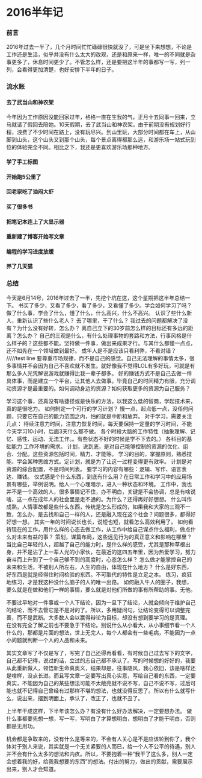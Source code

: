 # 2016半年记

### 前言
2016年过去一半了，几个月时间忙忙碌碌很快就没了，可是坐下来想想，不论是工作还是生活，似乎并没有什么太大的改观，还是和原来一样，唯一的不同就是杂事更多了，休息时间更少了。不管怎么样，还是要把这半年的事都写一写，列一列，会看得更加清楚，也好安排下半年的日子。

### 流水账

#### 去了武当山和神农架
今年因为工作原因没能回家过年，格格一直在生我的气，正月十五同事一回来，立马就请了假回去陪她。10天假期，去了武当山和神农架。由于前期没有规划好行程，浪费了不少时间在路上，没有玩尽兴。到山里玩，大部分时间都在车上，从山脚到山头，这个山头又到那个山头，每个景点离得都那么远，和游乐场一站式玩到位的体验完全不同。相比之下，我还是更喜欢游乐场那种地方。
#### 学了手工标图
#### 开始跑5公里了
#### 回老家吃了油闷大虾
#### 买了很多书
#### 把笔记本连上了大显示器
#### 重新建了博客开始写文章
#### 编程的学习进度放缓
#### 养了几天猫

### 总结


今天是6月14号，2016年过去了一半，先挖个坑在这，这个星期把这半年总结一下。
书买了多少，又看了多少，看了多少，又看懂了多少。学会如何学习了吗？
做了什么事，学会了什么，懂了什么，什么高兴，什么不高兴。
认识了些什么新人，重新认识了些什么老人？
去了哪里，干了什么？
我过去的问题都解决了没有？为什么没有好转，怎么办？
离自己立下的30岁前怎么样的目标还有多远的距离？怎么办？
自己的三观是什么，有什么处理事物的套路和方法，行事风格是什么样子的？这些都不能。坚持做一件事，做出来成果才行。与其什么都懂一点点，还不如先在一个领域做到最好。
成年人是不是应该只看利弊，不看对错？
/////test line
要尊重市场规律，而不是自己的感觉。自己无法理解的事情太多，很多事情并不会因为自己不喜欢就不发生。就好像我不觉得LOL有多好玩，可就是有那么多人光凭解说游戏就赚得比我一辈子都多。
好的赚钱方式不是自己去做一件具体事，而是建立一个平台，让其他人去做事。毕竟自己的时间精力有限，充分调动资源才是最重要的。如何调动身边的资源？如何获取更多的资源为自己服务？

学习这个事，还真没有啥捷径或是快乐的方法，以我这么低的智商，学起技术来，真的是很吃力。
如何制定一个可行的学习计划？
慢一点，起点低一点，没任何问题，只要它在自己的能力范围之内，怕的就是中断和放弃。
对于学习，需要关注几点：
待续注意力时间，注意力恢复时间，每天要保持一定量的学习时间，不能今天学习10小时，后面3天什么都不做。
各个时段大脑的工作特性（抽象理解、记忆、感性、运动、无法工作。。有些状态不好的时候是学不下去的。）
各科目的基础能力
工作环境的需求。
计划，说到底，是对自己能够控制的资源的优化、组合、分配。这些资源包括时间，精力、才能等。
学习的目的，掌握原则，熟悉技能、学会某种思维方式。定计划，就是为了让这一过程变得更有效率。
计划是对资源的综合配置，不是时间列表。
要学习的内容有哪些：逻辑、写作、语言表达、赚钱。
仪式感是个什么东西，到底有什么用？在日常工作和学习中的应用场景有哪些，举例说明。给人一个心理暗示，进入一种状态和环境。
工作中，我也并不是一个高效的人，很多事情记不住，办不明白，关键是不会协调，总是有啥说啥，这一点在成年人的社会里是走不通的。为什么？还得再好好想想。
什么叫作成熟，人情事故都是些什么东西，传统是怎么形成的，如果我和大家的三观不一致，怎么办，是去找和自己一样的人，还是融入现在这个社会？问题很多，都得好好想一想。
其实一年的时间说长也长，说短也短，就看怎么高效利用了。
如何看待现在的工作，用什么样的心态去做工作，从工作中给自己谋点什么福利，做点什么对未来有益的事？
策划，谋篇布局，这些远见行为的真正意义和影响在哪里？
当比自己年轻的人，超越了自己的能力时，是什么样的感受，尤其是那种草根出身，并不是沾了上一辈人光的小家伙，在最近的这四五年里，因为热爱学习，努力奋斗而上升到了一个自己够不到的高度时，心态怎么样？
怎么做才能掌控自己的未来和生活，不被别人所左右，人生的自由，体现在什么地方？
什么是好东西，好东西是就是经得住时间检验的东西。不可取代的特性是立足之本。
练习，疯狂地练习，才是我这种没什么脑子的人的唯一出路。
如何融入牛人的圈子，我想，要么就是在做和他们一样的事情，要么就是对他们所做的事有所帮助的事。无他。

不要过早地对一件事或一个人下结论，因为一旦下了结论，人就会倾向于维护自己的结论，而不去管它是不是对的了。所以，多用疑问句，让结论变得可以调整完善，而不是武断。大多数人会以赢得辩论为目标，却没有想到要学习的是真理。
在没有完全了解之前也不要急于下结论。别说什么从小看大，从小事细节看一个人什么的，那都是片面的想法，世上无完人，每个人都会有一些毛病，不能因为一点小问题就判断一个人的人品和未来。


其实文章写了不仅是写了，写完了自己还得再看看，有时候自己过去写下的文字，自己都不记得，说过的话，立过的志自己都不承认了。写的时候想的好好的，我要从此重新做人，领悟新生命真奥义，结果却是，往事随风，我心依旧，该是啥样还是啥样，没点长进。而且写文章一定要写出真心实意，写给自己看的东西，一定要真实，不能因为自己的某些想法可能不太敞亮就不说不写，自己不说不写，过后可能也就不记得自己曾经有过那样不堪的想法，也就没得反思了。所以有什么就写什么，说出来，摆到明面上，承认了，改正了，也就不丑了。

上半年干成这样，下半年该怎么办？有没有什么好办法解决，一定要想办法。
做什么事都要先想一想，写一写，写明白了才算想明白，想明白了才能干明白，否则都是无用功。

机会都是争取来的，没有什么是等来的，不会有人关心是不是应该轮到你了，我个体对于别人来说，其实就是一个无关紧要的人而已，给一个人不公平的待遇，别人并不会有什么太多的想法和内疚。所以，不要抱着一种“我干了这么多，别人一定会想着我的好，给我我想要的东西”的想法。付出的努力，做出的贡献，需要展示出来，别人才会知道。
